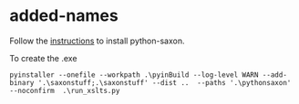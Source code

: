 # added-names

Follow the [instructions](https://www.saxonica.com/saxon-c/documentation11/index.html#!starting/installingpython) to install python-saxon.

To create the .exe
```shell
pyinstaller --onefile --workpath .\pyinBuild --log-level WARN --add-binary '.\saxonstuff;.\saxonstuff' --dist ..  --paths '.\pythonsaxon' --noconfirm  .\run_xslts.py
```